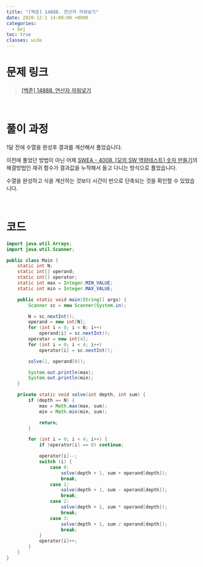 ```yaml
---
title: "[백준] 14888. 연산자 끼워넣기"
date: 2020-12-1 14:08:00 +0900
categories:
  - boj
toc: true
classes: wide
---
```


# 문제 링크

> [[백준] 14888. 연산자 끼워넣기](https://www.acmicpc.net/problem/14888)

<br>

# 풀이 과정

1달 전에 수열을 완성후 결과를 계산해서 풀었습니다.

이전에 풀었던 방법이 아닌 어제 [SWEA - 4008. [모의 SW 역량테스트] 숫자 만들기](https://ddb8036631.github.io/swea/SWEA_4008_%EC%88%AB%EC%9E%90%EB%A7%8C%EB%93%A4%EA%B8%B0/)의 해결방법인 재귀 함수가 결과값을 누적해서 들고 다니는 방식으로 풀었습니다.

수열을 완성하고 식을 계산하는 것보다 시간이 반으로 단축되는 것을 확인할 수 있었습니다.

<br>

# 코드

```java
import java.util.Arrays;
import java.util.Scanner;

public class Main {
    static int N;
    static int[] operand;
    static int[] operator;
    static int max = Integer.MIN_VALUE;
    static int min = Integer.MAX_VALUE;

    public static void main(String[] args) {
        Scanner sc = new Scanner(System.in);

        N = sc.nextInt();
        operand = new int[N];
        for (int i = 0; i < N; i++)
            operand[i] = sc.nextInt();
        operator = new int[4];
        for (int i = 0; i < 4; i++)
            operator[i] = sc.nextInt();

        solve(1, operand[0]);

        System.out.println(max);
        System.out.println(min);
    }

    private static void solve(int depth, int sum) {
        if (depth == N) {
            max = Math.max(max, sum);
            min = Math.min(min, sum);

            return;
        }

        for (int i = 0; i < 4; i++) {
            if (operator[i] == 0) continue;

            operator[i]--;
            switch (i) {
                case 0:
                    solve(depth + 1, sum + operand[depth]);
                    break;
                case 1:
                    solve(depth + 1, sum - operand[depth]);
                    break;
                case 2:
                    solve(depth + 1, sum * operand[depth]);
                    break;
                case 3:
                    solve(depth + 1, sum / operand[depth]);
                    break;
            }
            operator[i]++;
        }
    }
}
```
